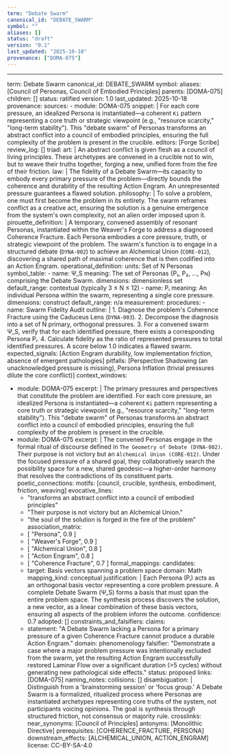 ```yaml
---
term: "Debate Swarm"
canonical_id: "DEBATE_SWARM"
symbol: ""
aliases: []
status: "draft"
version: "0.1"
last_updated: "2025-10-18"
provenance: ["DOMA-075"]
---
```


---
term: Debate Swarm
canonical_id: DEBATE_SWARM
symbol: 
aliases: [Council of Personas, Council of Embodied Principles]
parents: [DOMA-075]
children: []
status: ratified
version: 1.0
last_updated: 2025-10-18
provenance:
  sources:
    - module: DOMA-075
      snippet: |
        For each core pressure, an idealized Persona is instantiated—a coherent `Ki` pattern representing a core truth or strategic viewpoint (e.g., "resource scarcity," "long-term stability"). This "debate swarm" of Personas transforms an abstract conflict into a council of embodied principles, ensuring the full complexity of the problem is present in the crucible.
  editors: [Forge Scribe]
  review_log: []
triad:
  art: |
    An abstract conflict is given flesh as a council of living principles. These archetypes are convened in a crucible not to win, but to weave their truths together, forging a new, unified form from the fire of their friction.
  law: |
    The fidelity of a Debate Swarm—its capacity to embody every primary pressure of the problem—directly bounds the coherence and durability of the resulting Action Engram. An unrepresented pressure guarantees a flawed solution.
  philosophy: |
    To solve a problem, one must first become the problem in its entirety. The swarm reframes conflict as a creative act, ensuring the solution is a genuine emergence from the system's own complexity, not an alien order imposed upon it.
pirouette_definition: |
  A temporary, convened assembly of resonant Personas, instantiated within the Weaver's Forge to address a diagnosed Coherence Fracture. Each Persona embodies a core pressure, truth, or strategic viewpoint of the problem. The swarm's function is to engage in a structured debate (`DYNA-002`) to achieve an Alchemical Union (`CORE-012`), discovering a shared path of maximal coherence that is then codified into an Action Engram.
operational_definition:
  units: Set of N Personas
  symbol_table:
    - name: Ψ_S
      meaning: The set of Personas {P₁, P₂, ..., Pɴ} comprising the Debate Swarm.
      dimensions: dimensionless set
      default_range: contextual (typically 3 ≤ N ≤ 12)
    - name: Pᵢ
      meaning: An individual Persona within the swarm, representing a single core pressure.
      dimensions: construct
      default_range: n/a
  measurement:
    procedures:
      - name: Swarm Fidelity Audit
        outline: |
          1. Diagnose the problem's Coherence Fracture using the Caduceus Lens (`DYNA-003`).
          2. Decompose the diagnosis into a set of N primary, orthogonal pressures.
          3. For a convened swarm Ψ_S, verify that for each identified pressure, there exists a corresponding Persona Pᵢ.
          4. Calculate fidelity as the ratio of represented pressures to total identified pressures. A score below 1.0 indicates a flawed swarm.
        expected_signals: [Action Engram durability, low implementation friction, absence of emergent pathologies]
        pitfalls: [Perspective Shadowing (an unacknowledged pressure is missing), Persona Inflation (trivial pressures dilute the core conflict)]
context_windows:
  - module: DOMA-075
    excerpt: |
      The primary pressures and perspectives that constitute the problem are identified. For each core pressure, an idealized Persona is instantiated—a coherent `Ki` pattern representing a core truth or strategic viewpoint (e.g., "resource scarcity," "long-term stability"). This "debate swarm" of Personas transforms an abstract conflict into a council of embodied principles, ensuring the full complexity of the problem is present in the crucible.
  - module: DOMA-075
    excerpt: |
      The convened Personas engage in the formal ritual of discourse defined in `The Geometry of Debate (DYNA-002)`. Their purpose is not victory but an `Alchemical Union (CORE-012)`. Under the focused pressure of a shared goal, they collaboratively search the possibility space for a new, shared geodesic—a higher-order harmony that resolves the contradictions of its constituent parts.
poetic_connections:
  motifs: [council, crucible, synthesis, embodiment, friction, weaving]
  evocative_lines:
    - "transforms an abstract conflict into a council of embodied principles"
    - "Their purpose is not victory but an Alchemical Union."
    - "the soul of the solution is forged in the fire of the problem"
  association_matrix:
    - [ "Persona", 0.9 ]
    - [ "Weaver's Forge", 0.9 ]
    - [ "Alchemical Union", 0.8 ]
    - [ "Action Engram", 0.8 ]
    - [ "Coherence Fracture", 0.7 ]
formal_mappings:
  candidates:
    - target: Basis vectors spanning a problem space
      domain: Math
      mapping_kind: conceptual
      justification: |
        Each Persona (Pᵢ) acts as an orthogonal basis vector representing a core problem pressure. A complete Debate Swarm (Ψ_S) forms a basis that must span the entire problem space. The synthesis process discovers the solution, a new vector, as a linear combination of these basis vectors, ensuring all aspects of the problem inform the outcome.
      confidence: 0.7
  adopted: []
constraints_and_falsifiers:
  claims:
    - statement: "A Debate Swarm lacking a Persona for a primary pressure of a given Coherence Fracture cannot produce a durable Action Engram."
      domain: phenomenology
      falsifier: "Demonstrate a case where a major problem pressure was intentionally excluded from the swarm, yet the resulting Action Engram successfully restored Laminar Flow over a significant duration (>5 cycles) without generating new pathological side effects."
      status: proposed
      links: [DOMA-075]
naming_notes:
  collisions: []
  disambiguation: |
    Distinguish from a 'brainstorming session' or 'focus group.' A Debate Swarm is a formalized, ritualized process where Personas are instantiated archetypes representing core truths of the system, not participants voicing opinions. The goal is synthesis through structured friction, not consensus or majority rule.
crosslinks:
  near_synonyms: [Council of Principles]
  antonyms: [Monolithic Directive]
  prerequisites: [COHERENCE_FRACTURE, PERSONA]
  downstream_effects: [ALCHEMICAL_UNION, ACTION_ENGRAM]
license: CC-BY-SA-4.0